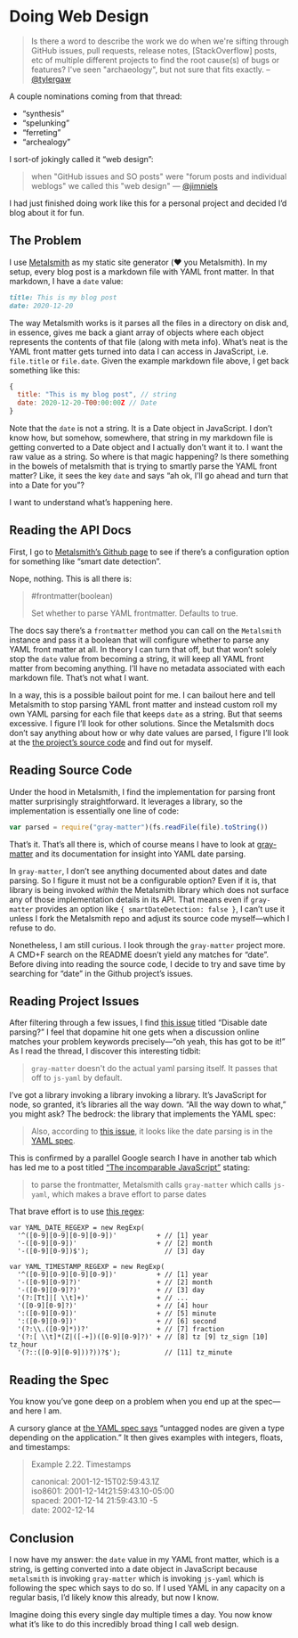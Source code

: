 # Doing Web Design

> Is there a word to describe the work we do when we're sifting through GitHub issues, pull requests, release notes, [StackOverflow] posts, etc of multiple different projects to find the root cause(s) of bugs or features? I've seen "archaeology", but not sure that fits exactly. – [@tylergaw](https://twitter.com/tylergaw/status/1339632596142026752?s=20)

A couple nominations coming from that thread:

- “synthesis”
- “spelunking”
- “ferreting”
- “archealogy”

I sort-of jokingly called it “web design”:

> when "GitHub issues and SO posts" were "forum posts and individual weblogs" we called this "web design" — [@jimniels](https://twitter.com/jimniels/status/1339646136773206017?s=20)

I had just finished doing work like this for a personal project and decided I’d blog about it for fun.

## The Problem

I use [Metalsmith](https://metalsmith.io) as my static site generator (❤️ you Metalsmith). In my setup, every blog post is a markdown file with YAML front matter. In that markdown, I have a `date` value:

```md
title: This is my blog post
date: 2020-12-20
```

The way Metalsmith works is it parses all the files in a directory on disk and, in essence, gives me back a giant array of objects where each object represents the contents of that file (along with meta info). What’s neat is the YAML front matter gets turned into data I can access in JavaScript, i.e. `file.title` or `file.date`. Given the example markdown file above, I get back something like this:

```js
{
  title: "This is my blog post", // string
  date: 2020-12-20-T00:00:00Z // Date
}
```

Note that the `date` is not a string. It is a Date object in JavaScript. I don’t know how, but somehow, somewhere, that string in my markdown file is getting converted to a Date object and I actually don’t want it to. I want the raw value as a string. So where is that magic happening? Is there something in the bowels of metalsmith that is trying to smartly parse the YAML front matter? Like, it sees the key `date` and says “ah ok, I’ll go ahead and turn that into a Date for you”?

I want to understand what’s happening here.

## Reading the API Docs

First, I go to [Metalsmith’s Github page](https://github.com/segmentio/metalsmith) to see if there’s a configuration option for something like “smart date detection”.

Nope, nothing. This is all there is:

> #frontmatter(boolean)
>
> Set whether to parse YAML frontmatter. Defaults to true.

The docs say there’s a `frontmatter` method you can call on the `Metalsmith` instance and pass it a boolean that will configure whether to parse any YAML front matter at all. In theory I can turn that off, but that won’t solely stop the `date` value from becoming a string, it will keep all YAML front matter from becoming anything. I’ll have no metadata associated with each markdown file. That’s not what I want.

In a way, this is a possible bailout point for me. I can bailout here and tell Metalsmith to stop parsing YAML front matter and instead custom roll my own YAML parsing for each file that keeps `date` as a string. But that seems excessive. I figure I’ll look for other solutions. Since the Metalsmith docs don’t say anything about how or why date values are parsed, I figure I’ll look at the [the project’s source code](https://github.com/segmentio/metalsmith/blob/master/lib/index.js) and find out for myself.

## Reading Source Code

Under the hood in Metalsmith, I find the implementation for parsing front matter surprisingly straightforward. It leverages a library, so the implementation is essentially one line of code:

```js
var parsed = require("gray-matter")(fs.readFile(file).toString())
```

That’s it. That’s all there is, which of course means I have to look at [gray-matter](https://www.npmjs.com/package/gray-matter)  and its documentation for insight into YAML date parsing.

In `gray-matter`, I don’t see anything documented about dates and date parsing. So I figure it must not be a configurable option? Even if it is, that library is being invoked _within_ the Metalsmith library which does not surface any of those implementation details in its API. That means even if `gray-matter` provides an option like `{ smartDateDetection: false }`, I can’t use it unless I fork the Metalsmith repo and adjust its source code myself—which I refuse to do.

Nonetheless, I am still curious. I look through the `gray-matter` project more. A CMD+F search on the README doesn’t yield any matches for “date”. Before diving into reading the source code, I decide to try and save time by searching for “date” in the Github project’s issues.

## Reading Project Issues

After filtering through a few issues, I find [this issue](https://github.com/jonschlinkert/gray-matter/issues/62) titled “Disable date parsing?” I feel that dopamine hit one gets when  a discussion online matches your problem keywords precisely—“oh yeah, this has got to be it!” As I read the thread, I discover this interesting tidbit:

> `gray-matter` doesn't do the actual yaml parsing itself. It passes that off to `js-yaml` by default.

I’ve got a library invoking a library invoking a library. It’s JavaScript for node, so granted, it’s libraries all the way down. “All the way down to what,” you might ask? The bedrock: the library that implements the YAML spec:

> Also, according to [this issue](https://github.com/nodeca/js-yaml/issues/198#issuecomment-120205625), it looks like the date parsing is in the [YAML spec](http://www.yaml.org/spec/1.2/spec.html#id2761292).

This is confirmed by a parallel Google search I have in another tab which has led me to a post titled [“The incomparable JavaScript”](http://stedolan.net/incomparable/) stating:

> to parse the frontmatter, Metalsmith calls `gray-matter` which calls `js-yaml`, which makes a brave effort to parse dates

That brave effort is to use [this regex](https://github.com/nodeca/js-yaml/blob/aee620a20e85e651073ad8e6468d10a032f0eca8/lib/type/timestamp.js):

```
var YAML_DATE_REGEXP = new RegExp(
  '^([0-9][0-9][0-9][0-9])'          + // [1] year
  '-([0-9][0-9])'                    + // [2] month
  '-([0-9][0-9])$');                   // [3] day

var YAML_TIMESTAMP_REGEXP = new RegExp(
  '^([0-9][0-9][0-9][0-9])'          + // [1] year
  '-([0-9][0-9]?)'                   + // [2] month
  '-([0-9][0-9]?)'                   + // [3] day
  '(?:[Tt]|[ \\t]+)'                 + // ...
  '([0-9][0-9]?)'                    + // [4] hour
  ':([0-9][0-9])'                    + // [5] minute
  ':([0-9][0-9])'                    + // [6] second
  '(?:\\.([0-9]*))?'                 + // [7] fraction
  '(?:[ \\t]*(Z|([-+])([0-9][0-9]?)' + // [8] tz [9] tz_sign [10] tz_hour
  '(?::([0-9][0-9]))?))?$');           // [11] tz_minute
```

## Reading the Spec

You know you’ve gone deep on a problem when you end up at the spec—and here I am.

A cursory glance at [the YAML spec says](https://yaml.org/spec/1.2/spec.html#id2761292) “untagged nodes are given a type depending on the application.” It then gives examples with integers, floats, and timestamps:

> Example 2.22. Timestamps
> 
> canonical: 2001-12-15T02:59:43.1Z  
> iso8601: 2001-12-14t21:59:43.10-05:00  
> spaced: 2001-12-14 21:59:43.10 -5  
> date: 2002-12-14

## Conclusion

I now have my answer: the `date` value in my YAML front matter, which is a string, is getting converted into a date object in JavaScript because `metalsmith` is invoking `gray-matter` which is invoking `js-yaml` which is following the spec which says to do so. If I used YAML in any capacity on a regular basis, I’d likely know this already, but now I know.

Imagine doing this every single day multiple times a day. You  now know what it’s like to do this incredibly broad thing I call web design.